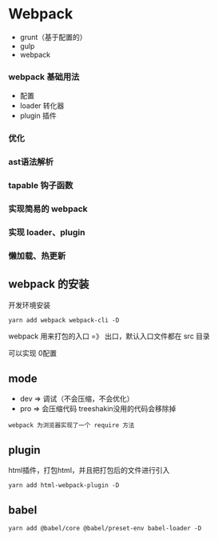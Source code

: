 # Webpack 

* grunt（基于配置的）
* gulp
* webpack

### webpack 基础用法

* 配置
* loader 转化器
* plugin 插件

### 优化

### ast语法解析

### tapable 钩子函数

### 实现简易的 webpack

### 实现 loader、plugin

### 懒加载、热更新

## webpack 的安装

开发环境安装

```
yarn add webpack webpack-cli -D
```

webpack 用来打包的入口 =》 出口，默认入口文件都在 src 目录

可以实现 0配置

## mode

- dev => 调试（不会压缩，不会优化）
- pro => 会压缩代码 treeshakin没用的代码会移除掉

`webpack 为浏览器实现了一个 require 方法`

## plugin

html插件，打包html，并且把打包后的文件进行引入

```
yarn add html-webpack-plugin -D
```

## babel

```
yarn add @babel/core @babel/preset-env babel-loader -D
```